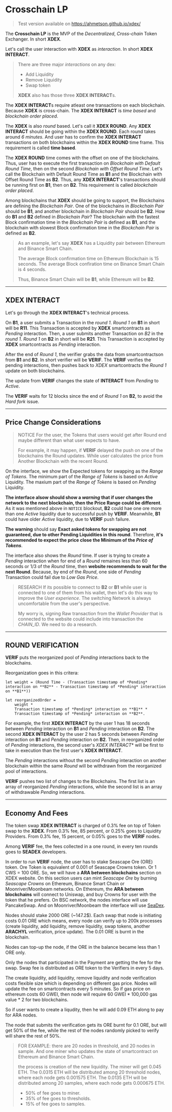 # Crosschain LP

> Test version available on https://ahmetson.github.io/xdex/

The **Crosschain LP** is the MVP of the *Decentralized*, *Cross-chain* Token Exchanger. In short **XDEX**.

Let's call the user interaction with **XDEX** as *interaction*. In short **XDEX INTERACT**.

>There are three major *interactions* on any dex:
>
>* Add Liquidity
>* Remove Liquidity
>* Swap token
>
> **XDEX** also has those three **XDEX INTERACT**s.

The **XDEX INTERACT**s require atleast one transactions on each blockchain. Because **XDEX** is cross-chain. The **XDEX INTERACT** is *time based* and *blockchain order placed*.

The **XDEX** is also *round* based. Let's call it **XDEX ROUND**. Any **XDEX INTERACT** should be going within the **XDEX ROUND**. Each round takes around *6 minutes*. And user has to confirm the **XDEX INTERACT** transactions on both blockchains within the **XDEX ROUND** time frame. This requirement is called **time based**.

The **XDEX ROUND** time comes with the offset on one of the blockchains. Thus, user has to execute the first transaction on *Blockchain with Default Round Time*, then on the second *Blockchain with Offset Round Time*. Let's call the Blockchain with Default Round Time as **B1** and the Blockchain with Offset Round Time as **B2**.
Thus, any **XDEX INTERACT**'s transactions should be running first on **B1**, then on **B2**. This requirement is called *blockchain order placed*.

Among blockchains that **XDEX** should be going to support, the Blockchains are defining the *Blockchain Pair*. One of the blockchains in *Blockchain Pair* should be **B1**, and another blockchain in *Blockchain Pair* should be **B2**. How do **B1** and **B2** defined in *Blockchain Pair*? The blockchain with the fastest Block confirmation time in the *Blockchain Pair* is defined as **B1**, and the blockchain with slowest Block confirmation time in the *Blockchain Pair* is defined as **B2**.

>As an example, let's say **XDEX** has a Liquidity pair between Ethereum and Binance Smart Chain. 
>
>The average Block confirmation time on Ethereum Blockchain is 15 seconds. 
The average Block confiration time on Binance Smart Chain is 4 seconds.
> 
>Thus, Binance Smart Chain will be **B1**, while Ethereum will be **B2**.


---


## XDEX INTERACT
Let's go through the **XDEX INTERACT**'s technical process.

On **B1**, a user submits a Transaction in the *round 1*. *Round 1* on **B1** in short will be **R11**. This Transaction is accepted by **XDEX** smartcontracts as *Pending* interaction.
Then, a user submits another Transaction on *B2* in the *round 1*. *Round 1* on **B2** in short will be **R21**. This Transaction is accepted by **XDEX** smartcontracts as *Pending* interaction.

After the end of *Round 1*, the verifier grabs the data from smartcontractson from **B1** and **B2**. In short verifier will be **VERIF**. The **VERIF** verifies the pending interactions, then pushes back to *XDEX* smartcontracts the *Round 1* update on both blockchains.

The update from **VERIF** changes the state of **INTERACT** from *Pending* to *Active*.

The **VERIF** waits for 12 blocks since the end of *Round 1* on **B2**, to avoid the *Hard fork* issue.


---


## Price Change Considerations

> NOTICE
> For the user, the Tokens that users would get after Round end maybe different than what user expects to have.
>
> For example, it may happen, if **VERIF** delayed the push on one of the blockchains the Round updates. While user calculates the price from Another Blockchain with the recent Round.

On the interface, we show the Expected tokens for swapping as the *Range of Tokens*. The minimum part of the *Range of Tokens* is based on *Active* Liquidity. The maxium part of the *Range of Tokens* is based on *Pending* Liquidity.

**The interface alsow should show a *warning* that if user changes the network to the next blockchain, then the Price Range could be different**. As it was mentioned above in `NOTICE` blockout, **B2** could hae one ore more than one *Active* liquidity due to successful push by **VERIF**. Meanwhile, **B1** could have older *Active* liquidity, due to **VERIF** push failure.

**The warning** should say **Exact asked tokens for swapping are not guaranteed, due to other Pending Liquidities in this round**. Therefore, **it's recommended to expect the price close the Minimum of the *Price of Tokens***.

The interface also shows the *Round* time. If user is trying to create a *Pending* interaction when for end of a *Round* remaines less than 60 seconds or 1/3 of the *Round* time, then **website recommends to wait for the next Round**. Because, by end of the *Round*, one side of *Pending* Transaction could fail due to *Low Gas Price*.

> RESEARCH
> If its possible to connect to **B2** or **B1** while user is connected to one of them from his wallet, then let's do this way to improve the *User experience*. The switching Network is always uncomfortable from the user's perspective.
>
> My worry is, signing Raw transaction from the *Wallet Provider* that is connected to the website could include into transaction the *CHAIN_ID*. 
> We need to do a research.


---

## ROUND VERIFICATION

**VERIF** puts the reorganized pool of *Pending* interactions back to the blockchains.

Reorganization goes in this critera:

```
let weight = (Round Time - (Transaction timestamp of *Pending* interaction on **B2** - Transaction timestamp of *Pending* interaction on **B1**)) 

let reorganizedOrder = 
    weight * 
    Transaction timestamp of *Pending* interaction on **B1** *
    Transaction timestamp of *Pending* interaction on **B2**.
```

For example, the first **XDEX INTERACT** by the user 1 has 18 seconds between *Pending* interaction on **B1** and *Pending* interaction on **B2**.
The second **XDEX INTERACT** by the user 2 has 5 seconds between *Pending* interaction on **B1** and *Pending* interaction on **B2**.
Then, in reorganized order of *Pending* interactions, the second user's *XDEX INTERACT** will be first to take in execution than the first user's **XDEX INTERACT**.

The *Pending* interactions without the second *Pending* interaction on another blockchain within the same *Round* will be withdrawn from the reorganized pool of interactions.

**VERIF** pushes two list of changes to the Blockchains. The first list is an array of reorganized *Pending* interactions, while the second list is an array of withdrawable *Pending* interactions.


---

## Economy And Fees

The token swap **XDEX INTERACT** is charged of 0.3% fee on top of Token swap to the **XDEX**. From 0.3% fee, 85 percent, or 0.25% goes to Liquidity Providers. From 0.3% fee, 15 percent, or 0.05% goes to the **VERIF** nodes.

Among **VERIF** fee, the fees collected in a one round, in every ten rounds goes to **SEADEX** developers. 

In order to run **VERIF** node, the user has to stake Seascape Ore (ORE) token. Ore Token is equivalent 
of 0.001 of Seascape Crowns token. Or 1 CWS = 100 ORE.
So, we will have a **ARA between blockchains** section on XDEX website. On this section users can mint *Seascape Ore* by burning *Seascape Crowns* on Ethereum,
Binance Smart Chain or Moonriver/Moonbeam networks. On Ethereum, the **ARA between blockchains** will connect to Uniswap, and buy Crowns for user with the token that he prefers. 
On BSC network, the nodes interface will use PancakeSwap. And on Moonriver/Moonbeam the interface will use [SeaDex](https://seascape.finance/).

Nodes should stake 2000 ORE (~147.2$). Each swap that node is initiating costs 0.01 ORE which means, every node can verify up to 200k processes (create liquidity, add liquidity, remove liquidity, swap tokens, another **ARACHYL** verification, price update). The 0.01 ORE is burnt in the blockchain.

Nodes can top-up the node, if the ORE in the balance became less than 1 ORE only.

Only the nodes that participated in the Payment are getting the fee for the swap. Swap fee is distributed as ORE token to the Verifiers in every 5 days. 

The create liquidity, add liquidity, remove liquidity and node verification costs flexible size which is depending on different gas price. Nodes will update the fee on smartcontracts every 5 minutes. So if gas price on ethereum costs 60 GWEI, then node will require 60 GWEI * 100,000 gas value * 2 for two 
blockchains.

So if user wants to create a liqudity, then he will add 0.09 ETH along to pay for ARA nodes.

The node that submits the verification gets its ORE burnt for 0.1 ORE, but will get 50% of the fee, while the rest of the nodes
randomly picked to verify will share the rest of 50%. 

> FOR EXAMPLE:
> there are 20 nodes in threshold, and 20 nodes in sample. And one miner who updates the state of smartcontract on Ethereum and 
> Binance Smart Chain.
>
> the process is creation of the new liquidity.
> The miner will get 0.045 ETH.
> The 0.0315 ETH will be distributed among 20 threshold nodes, where each node gets 0.001575 ETH.
> The 0.0135 ETH will be distributed among 20 samples, where each node gets 0.000675 ETH.
> * 50% of fee goes to miner.
> * 35% of fee goes to thresholds.
> * 15% of fee goes to samples.
